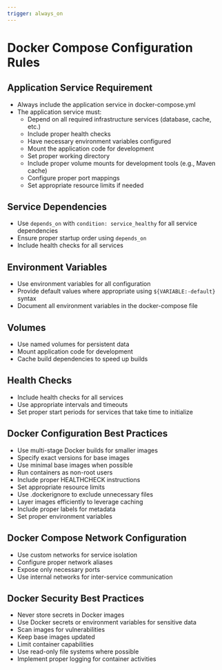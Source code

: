 ```yaml
---
trigger: always_on
---
```


# Docker Compose Configuration Rules

## Application Service Requirement
- Always include the application service in docker-compose.yml
- The application service must:
  - Depend on all required infrastructure services (database, cache, etc.)
  - Include proper health checks
  - Have necessary environment variables configured
  - Mount the application code for development
  - Set proper working directory
  - Include proper volume mounts for development tools (e.g., Maven cache)
  - Configure proper port mappings
  - Set appropriate resource limits if needed

## Service Dependencies
- Use `depends_on` with `condition: service_healthy` for all service dependencies
- Ensure proper startup order using `depends_on`
- Include health checks for all services

## Environment Variables
- Use environment variables for all configuration
- Provide default values where appropriate using `${VARIABLE:-default}` syntax
- Document all environment variables in the docker-compose file

## Volumes
- Use named volumes for persistent data
- Mount application code for development
- Cache build dependencies to speed up builds

## Health Checks
- Include health checks for all services
- Use appropriate intervals and timeouts
- Set proper start periods for services that take time to initialize

## Docker Configuration Best Practices
- Use multi-stage Docker builds for smaller images
- Specify exact versions for base images
- Use minimal base images when possible
- Run containers as non-root users
- Include proper HEALTHCHECK instructions
- Set appropriate resource limits
- Use .dockerignore to exclude unnecessary files
- Layer images efficiently to leverage caching
- Include proper labels for metadata
- Set proper environment variables

## Docker Compose Network Configuration
- Use custom networks for service isolation
- Configure proper network aliases
- Expose only necessary ports
- Use internal networks for inter-service communication

## Docker Security Best Practices
- Never store secrets in Docker images
- Use Docker secrets or environment variables for sensitive data
- Scan images for vulnerabilities
- Keep base images updated
- Limit container capabilities
- Use read-only file systems where possible
- Implement proper logging for container activities
